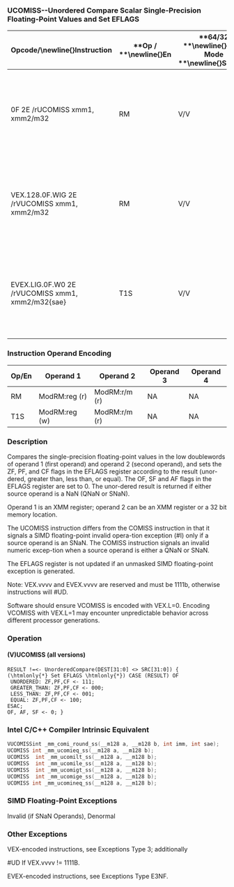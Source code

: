 ### UCOMISS--Unordered Compare Scalar Single-Precision Floating-Point Values and Set EFLAGS 


|**Opcode/**\newline{}**Instruction**|**Op / **\newline{}**En**|**64/32 **\newline{}**bit Mode **\newline{}**Support**|**CPUID **\newline{}**Feature **\newline{}**Flag**|**Description**|
|------------------------------------|-------------------------|------------------------------------------------------|--------------------------------------------------|---------------|
|0F 2E /rUCOMISS xmm1, xmm2/m32|RM|V/V|SSE|Compare low single-precision floating-point values in xmm1 and xmm2/mem32 and set the EFLAGS flags accordingly.|
|VEX.128.0F.WIG 2E /rVUCOMISS xmm1, xmm2/m32|RM|V/V|AVX|Compare low single-precision floating-point values in xmm1 and xmm2/mem32 and set the EFLAGS flags accordingly.|
|EVEX.LIG.0F.W0 2E /rVUCOMISS xmm1, xmm2/m32{sae}|T1S|V/V|AVX512F|Compare low single-precision floating-point values in xmm1 and xmm2/mem32 and set the EFLAGS flags accordingly.|
### Instruction Operand Encoding


|Op/En|Operand 1|Operand 2|Operand 3|Operand 4|
|-----|---------|---------|---------|---------|
|RM|ModRM:reg (r)|ModRM:r/m (r)|NA|NA|
|T1S|ModRM:reg (w)|ModRM:r/m (r)|NA|NA|
### Description


Compares the single-precision floating-point values in the low doublewords of operand 1 (first operand) and operand 2 (second operand), and sets the ZF, PF, and CF flags in the EFLAGS register according to the result (unor-dered, greater than, less than, or equal). The OF, SF and AF flags in the EFLAGS register are set to 0. The unor-dered result is returned if either source operand is a NaN (QNaN or SNaN).

Operand 1 is an XMM register; operand 2 can be an XMM register or a 32 bit memory location. 

The UCOMISS instruction differs from the COMISS instruction in that it signals a SIMD floating-point invalid opera-tion exception (#I) only if a source operand is an SNaN. The COMISS instruction signals an invalid numeric excep-tion when a source operand is either a QNaN or SNaN.

The EFLAGS register is not updated if an unmasked SIMD floating-point exception is generated.

Note: VEX.vvvv and EVEX.vvvv are reserved and must be 1111b, otherwise instructions will #UD.

Software should ensure VCOMISS is encoded with VEX.L=0. Encoding VCOMISS with VEX.L=1 may encounter unpredictable behavior across different processor generations.


### Operation
#### (V)UCOMISS (all versions)
```info-verb
RESULT != <-  UnorderedCompare(DEST[31:0] <> SRC[31:0]) {
(\htmlonly{*} Set EFLAGS \htmlonly{*}) CASE (RESULT) OF
 UNORDERED: ZF,PF,CF  <- 111;
 GREATER_THAN: ZF,PF,CF  <- 000;
 LESS_THAN: ZF,PF,CF  <- 001;
 EQUAL: ZF,PF,CF  <- 100;
ESAC;
OF, AF, SF <-  0; }
```

### Intel C/C++ Compiler Intrinsic Equivalent

```cpp
VUCOMISSint _mm_comi_round_ss(__m128 a, __m128 b, int imm, int sae); 
UCOMISS int _mm_ucomieq_ss(__m128 a, __m128 b);
UCOMISS  int _mm_ucomilt_ss(__m128 a, __m128 b);
UCOMISS  int _mm_ucomile_ss(__m128 a, __m128 b);
UCOMISS  int _mm_ucomigt_ss(__m128 a, __m128 b);
UCOMISS  int _mm_ucomige_ss(__m128 a, __m128 b);
UCOMISS int _mm_ucomineq_ss(__m128 a, __m128 b);
```
### SIMD Floating-Point Exceptions


Invalid (if SNaN Operands), Denormal

### Other Exceptions


VEX-encoded instructions, see Exceptions Type 3; additionally

#UD If VEX.vvvv != 1111B.

EVEX-encoded instructions, see Exceptions Type E3NF.

